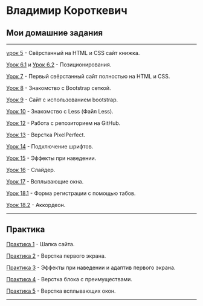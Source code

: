 

# Владимир Короткевич



## Мои домашние задания

***

[урок 5](https://VladimirVaize.github.io/lesson_5/ "...") - Свёрстанный на HTML и CSS сайт книжка.


[Урок 6.1](https://VladimirVaize.github.io/lesson_6.1/ "...") и [Урок 6.2](https://VladimirVaize.github.io/lesson_6.2/ "...") - Позиционирования.


[Урок 7](https://VladimirVaize.github.io/lesson_7/ "...") - Первый свёрстанный сайт полностью на HTML и CSS.


[Урок 8](https://VladimirVaize.github.io/lesson_8/ "...") - Знакомство с Bootstrap сеткой.


[Урок 9](https://VladimirVaize.github.io/lesson_9/ "...") - Сайт с использованием bootstrap.


[Урок 10](https://VladimirVaize.github.io/lesson_10/ "...") - Знакомство с Less (Файл Less).


[Урок 12](https://github.com/VladimirVaize/VladimirVaize.github.io "...") - Работа с репозиторием на GitHub.


[Урок 13](https://VladimirVaize.github.io/lesson_13/ "...") - Верстка PixelPerfect.


[Урок 14](https://VladimirVaize.github.io/lesson_14/ "...") - Подключение шрифтов.


[Урок 15](https://vladimirvaize.github.io/lesson_15/ "...") - Эффекты при наведении.


[Урок 16](https://vladimirvaize.github.io/lesson_16/index.html "...") - Слайдер.


[Урок 17](https://vladimirvaize.github.io/lesson_17/ "...") - Всплывающие окна.


[Урок 18.1](https://vladimirvaize.github.io/lesson_18.1/ "...") - Форма регистрации с помощью табов.


[Урок 18.2](https://vladimirvaize.github.io/lesson_18.2/ "...") - Аккордеон.

***
## Практика


[Практика 1](https://VladimirVaize.github.io/practice_1/ "...") - Шапка сайта.


[Практика 2](https://vladimirvaize.github.io/practice_2/ "...") - Верстка первого экрана.


[Практика 3](https://vladimirvaize.github.io/practice_3/ "...") - Эффекты при наведении и адаптив первого экрана.


[Практика 4](https://vladimirvaize.github.io/practice_4/ "...") - Верстка блока с преимуществами.


[Практика 5](https://vladimirvaize.github.io/practice_5/ "...") - Верстка всплывающих окон.


***
